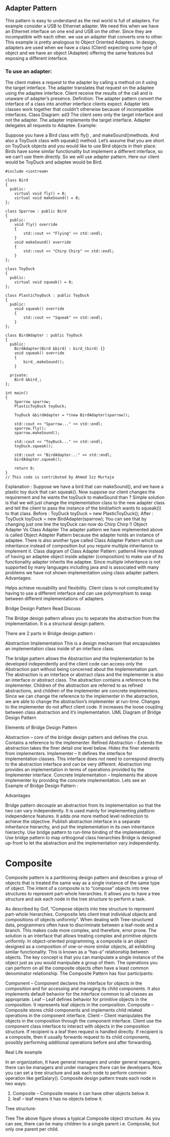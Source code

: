 ## Adapter Pattern

This pattern is easy to understand as the real world is full of adapters.   For example consider a USB to Ethernet adapter. We need this when we have an Ethernet interface on one end and USB on the other. Since they are incompatible with each other. we use an adapter that converts one to other. This example is pretty analogous to Object Oriented Adapters. In design, adapters are used when we have a class (Client) expecting some type of object and we have an object (Adaptee) offering the same features but exposing a different interface.

### To use an adapter:

The client makes a request to the adapter by calling a method on it using the target interface.
The adapter translates that request on the adaptee using the adaptee interface.
Client receive the results of the call and is unaware of adapter’s presence.
Definition: The adapter pattern convert the interface of a class into another interface clients expect. Adapter lets classes work together that couldn’t otherwise because of incompatible interfaces. Class Diagram: ad3 The client sees only the target interface and not the adapter. The adapter implements the target interface. Adapter delegates all requests to Adaptee. Example:

Suppose you have a Bird class with fly() , and makeSound()methods. And also a ToyDuck class with squeak() method. Let’s assume that you are short on ToyDuck objects and you would like to use Bird objects in their place. Birds have some similar functionality but implement a different interface, so we can’t use them directly. So we will use adapter pattern. Here our client would be ToyDuck and adaptee would be Bird.

```
#include <iostream>
 
class Bird
{
  public:
    virtual void fly() = 0;
    virtual void makeSound() = 0;
};
 
class Sparrow : public Bird
{
  public:
    void fly() override
    {
        std::cout << "Flying" << std::endl;
    }
    void makeSound() override
    {
        std::cout << "Chirp Chirp" << std::endl;
    }
};
 
class ToyDuck
{
  public:
    virtual void squeak() = 0;
};
 
class PlasticToyDuck : public ToyDuck
{
  public:
    void squeak() override
    {
        std::cout << "Squeak" << std::endl;
    }
};
 
class BirdAdapter : public ToyDuck
{
  public:
    BirdAdapter(Bird &bird) : bird_(bird) {}
    void squeak() override
    {
        bird_.makeSound();
    }
 
  private:
    Bird &bird_;
};
 
int main()
{
    Sparrow sparrow;
    PlasticToyDuck toyDuck;
 
    ToyDuck &birdAdapter = *(new BirdAdapter(sparrow));
 
    std::cout << "Sparrow..." << std::endl;
    sparrow.fly();
    sparrow.makeSound();
 
    std::cout << "ToyDuck..." << std::endl;
    toyDuck.squeak();
 
    std::cout << "BirdAdapter..." << std::endl;
    birdAdapter.squeak();
 
    return 0;
}
// This code is contributed by Ahmed Izz Murtaja

```

Explanation : Suppose we have a bird that can makeSound(), and we have a plastic toy duck that can squeak(). Now suppose our client changes the requirement and he wants the toyDuck to makeSound than ? Simple solution is that we will just change the implementation class to the new adapter class and tell the client to pass the instance of the bird(which wants to squeak()) to that class. Before : ToyDuck toyDuck = new PlasticToyDuck(); After : ToyDuck toyDuck = new BirdAdapter(sparrow); You can see that by changing just one line the toyDuck can now do Chirp Chirp !! Object Adapter Vs Class Adapter The adapter pattern we have implemented above is called Object Adapter Pattern because the adapter holds an instance of adaptee. There is also another type called Class Adapter Pattern which use inheritance instead of composition but you require multiple inheritance to implement it. Class diagram of Class Adapter Pattern: pattern4 Here instead of having an adaptee object inside adapter (composition) to make use of its functionality adapter inherits the adaptee. Since multiple inheritance is not supported by many languages including java and is associated with many problems we have not shown implementation using class adapter pattern. Advantages:

Helps achieve reusability and flexibility.
Client class is not complicated by having to use a different interface and can use polymorphism to swap between different implementations of adapters.



Bridge Design Pattern
Read
Discuss

The Bridge design pattern allows you to separate the abstraction from the implementation. It is a structural design pattern. 

There are 2 parts in Bridge design pattern : 

Abstraction
Implementation
This is a design mechanism that encapsulates an implementation class inside of an interface class.  

The bridge pattern allows the Abstraction and the Implementation to be developed independently and the client code can access only the Abstraction part without being concerned about the Implementation part.
The abstraction is an interface or abstract class and the implementer is also an interface or abstract class.
The abstraction contains a reference to the implementer. Children of the abstraction are referred to as refined abstractions, and children of the implementer are concrete implementers. Since we can change the reference to the implementer in the abstraction, we are able to change the abstraction’s implementer at run-time. Changes to the implementer do not affect client code.
It increases the loose coupling between class abstraction and it’s implementation.
UML Diagram of Bridge Design Pattern




Elements of Bridge Design Pattern 

Abstraction – core of the bridge design pattern and defines the crux. Contains a reference to the implementer.
Refined Abstraction – Extends the abstraction takes the finer detail one level below. Hides the finer elements from implementers.
Implementer – It defines the interface for implementation classes. This interface does not need to correspond directly to the abstraction interface and can be very different. Abstraction imp provides an implementation in terms of operations provided by the Implementer interface.
Concrete Implementation – Implements the above implementer by providing the concrete implementation.
Lets see an Example of Bridge Design Pattern :  


Advantages 

Bridge pattern decouple an abstraction from its implementation so that the two can vary independently.
It is used mainly for implementing platform independence features.
It adds one more method level redirection to achieve the objective.
Publish abstraction interface in a separate inheritance hierarchy, and put the implementation in its own inheritance hierarchy.
Use bridge pattern to run-time binding of the implementation.
Use bridge pattern to map orthogonal class hierarchies
Bridge is designed up-front to let the abstraction and the implementation vary independently.

# Composite 
Composite pattern is a partitioning design pattern and describes a group of objects that is treated the same way as a single instance of the same type of object. The intent of a composite is to “compose” objects into tree structures to represent part-whole hierarchies. It allows you to have a tree structure and ask each node in the tree structure to perform a task.

As described by Gof, “Compose objects into tree structure to represent part-whole hierarchies. Composite lets client treat individual objects and compositions of objects uniformly”.
When dealing with Tree-structured data, programmers often have to discriminate between a leaf-node and a branch. This makes code more complex, and therefore, error prone. The solution is an interface that allows treating complex and primitive objects uniformly.
In object-oriented programming, a composite is an object designed as a composition of one-or-more similar objects, all exhibiting similar functionality. This is known as a “has-a” relationship between objects.
The key concept is that you can manipulate a single instance of the object just as you would manipulate a group of them. The operations you can perform on all the composite objects often have a least common denominator relationship.
The Composite Pattern has four participants:

Component – Component declares the interface for objects in the composition and for accessing and managing its child components. It also implements default behavior for the interface common to all classes as appropriate.
Leaf – Leaf defines behavior for primitive objects in the composition. It represents leaf objects in the composition.
Composite – Composite stores child components and implements child related operations in the component interface.
Client – Client manipulates the objects in the composition through the component interface.
Client use the component class interface to interact with objects in the composition structure. If recipient is a leaf then request is handled directly. If recipient is a composite, then it usually forwards request to its child components, possibly performing additional operations before and after forwarding.

Real Life example


In an organization, It have general managers and under general managers, there can be managers and under managers there can be developers. Now you can set a tree structure and ask each node to perform common operation like getSalary().
Composite design pattern treats each node in two ways:
1) Composite – Composite means it can have other objects below it.
2) leaf – leaf means it has no objects below it.

Tree structure:

Tree
The above figure shows a typical Composite object structure. As you can see, there can be many children to a single parent i.e. Composite, but only one parent per child.